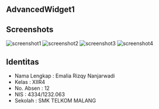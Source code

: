 ## AdvancedWidget1

## Screenshots
![screenshot1](https://github.com/emaliarizqy99/AdvancedWidget1/blob/master/SC1.png)
![screenshot2](https://github.com/emaliarizqy99/AdvancedWidget1/blob/master/SC2.png)
![screenshot3](https://github.com/emaliarizqy99/AdvancedWidget1/blob/master/SC3.png)
![screenshot4](https://github.com/emaliarizqy99/AdvancedWidget1/blob/master/SC4.png)

## Identitas

* Nama Lengkap : Emalia Rizqy Nanjarwadi
* Kelas : XIIR4
* No. Absen : 12
* NIS : 4334/1232.063
* Sekolah : SMK TELKOM MALANG


